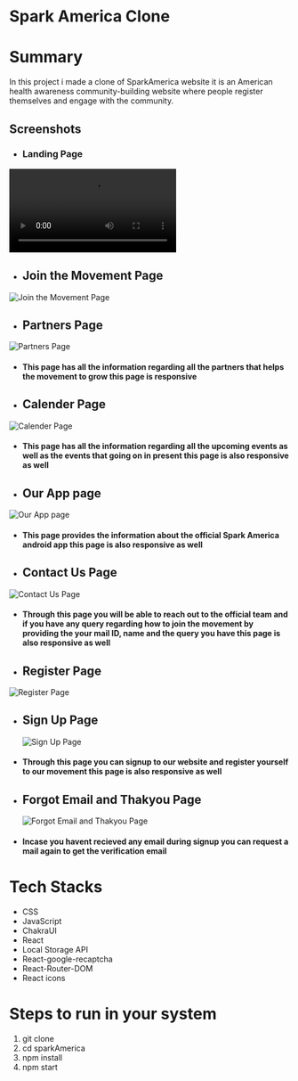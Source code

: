 # Spark America Clone

# Summary

In this project i made a clone of SparkAmerica website it is an American health awareness community-building website where people register themselves and engage with the community.


## Screenshots

- ### Landing Page

![Landing Page](https://user-images.githubusercontent.com/40628582/194738750-2cf5f132-cc8e-4242-8688-cbc57f2699cb.mp4)
- ## Join the Movement Page

![Join the Movement Page](https://user-images.githubusercontent.com/40628582/197356504-8129bd14-a0d0-4deb-9b38-88402827bac7.png)

- ## Partners Page

![Partners Page](https://user-images.githubusercontent.com/40628582/197356561-a7069aa9-929f-4c98-841c-c455a9ccd141.png)

- #### This page has all the information regarding all the partners that helps the movement to grow this page is responsive
- ## Calender Page

![Calender Page](https://user-images.githubusercontent.com/40628582/197356613-2726e963-4226-4020-bef9-43e1a2d4b220.png)

- #### This page has all the information regarding all the upcoming events as well as the events that going on in present this page is also responsive as well
- ## Our App page

![Our App page](https://user-images.githubusercontent.com/40628582/197356649-ddc8f5b6-821d-4cbd-9023-9cf9d14a46ad.png)

- #### This page provides the information about the official Spark America android app this page is also responsive as well
- ## Contact Us Page

![Contact Us Page](https://user-images.githubusercontent.com/40628582/197356711-3d92bfb6-328d-44ce-bfce-8d16ee2a6eca.png)

- #### Through this page you will be able to reach out to the official team and if you have any query regarding how to join the movement by providing the your mail ID, name and the query you have this page is also responsive as well
- ## Register Page

![Register Page ](https://user-images.githubusercontent.com/40628582/197356794-3f592120-a10c-43a8-8557-cd5180d4d595.png)

- ## Sign Up Page
  ![Sign Up Page ](https://user-images.githubusercontent.com/40628582/197356876-ccc75593-9e43-4b92-89e0-65a443a99818.png)
- #### Through this page you can signup to our website and register yourself to our movement this page is also responsive as well
- ## Forgot Email and Thakyou Page
  ![Forgot Email and Thakyou Page](https://user-images.githubusercontent.com/40628582/197356951-cf15250a-b23d-488e-a0e1-b868b05b721b.png)
- #### Incase you havent recieved any email during signup you can request a mail again to get the verification email

# Tech Stacks
- CSS
- JavaScript
- ChakraUI
- React
- Local Storage API
- React-google-recaptcha
- React-Router-DOM
- React icons

# Steps to run in your system
1. git clone <Repo link>
2. cd sparkAmerica
3. npm install
4. npm start
  ​
